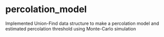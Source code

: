# percolation_model
Implemented Union-Find data structure to make a percolation model and estimated percolation threshold using Monte-Carlo simulation
